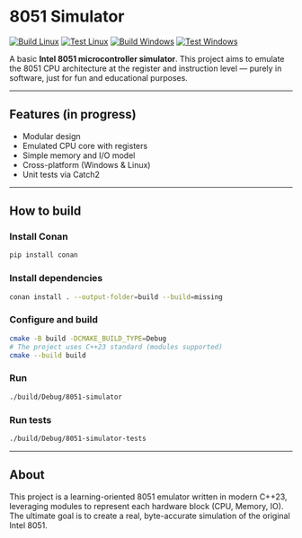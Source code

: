 # 8051 Simulator

[![Build Linux](https://github.com/RunningBrute/8051-simulator/actions/workflows/build-linux.yml/badge.svg)](https://github.com/RunningBrute/8051-simulator/actions/workflows/build-linux.yml)
[![Test Linux](https://github.com/RunningBrute/8051-simulator/actions/workflows/test-linux.yml/badge.svg)](https://github.com/RunningBrute/8051-simulator/actions/workflows/test-linux.yml)
[![Build Windows](https://github.com/RunningBrute/8051-simulator/actions/workflows/build-windows.yml/badge.svg)](https://github.com/RunningBrute/8051-simulator/actions/workflows/build-windows.yml)
[![Test Windows](https://github.com/RunningBrute/8051-simulator/actions/workflows/test-windows.yml/badge.svg)](https://github.com/RunningBrute/8051-simulator/actions/workflows/test-windows.yml)

A basic **Intel 8051 microcontroller simulator**. This project aims to emulate
the 8051 CPU architecture at the register and instruction level — purely in software,
just for fun and educational purposes.

---

## Features (in progress)

- Modular design
- Emulated CPU core with registers
- Simple memory and I/O model
- Cross-platform (Windows & Linux)
- Unit tests via Catch2

---

## How to build

### Install Conan

```bash
pip install conan
```

### Install dependencies

```bash
conan install . --output-folder=build --build=missing
```

### Configure and build

```bash
cmake -B build -DCMAKE_BUILD_TYPE=Debug
# The project uses C++23 standard (modules supported)
cmake --build build
```

### Run

```bash
./build/Debug/8051-simulator
```

### Run tests

```bash
./build/Debug/8051-simulator-tests
```

---

## About

This project is a learning-oriented 8051 emulator written in modern C++23,
leveraging modules to represent each hardware block (CPU, Memory, IO).
The ultimate goal is to create a real, byte-accurate simulation of the original Intel 8051.
